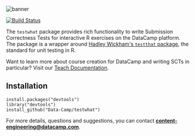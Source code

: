 ![banner](https://s3.amazonaws.com/assets.datacamp.com/img/github/content-engineering-repos/testwhat_banner.png)

[![Build Status](https://api.travis-ci.org/datacamp/testwhat.svg?branch=master)](https://travis-ci.org/datacamp/testwhat)

The `testwhat` package provides rich functionality to write Submission Correctness Tests for interactive R exercises on the DataCamp platform. The package is a wrapper around [Hadley Wickham's `testthat` package](https://github.com/hadley/testthat), the standard for unit testing in R.

Want to learn more about course creation for DataCamp and writing SCTs in particular? Visit our [Teach Documentation](http://docs.datacamp.com/teach).

## Installation

```
install.packages("devtools")
library("devtools")
install_github("Data-Camp/testwhat")
```

For more details, questions and suggestions, you can contact <b>content-engineering@datacamp.com</b>.